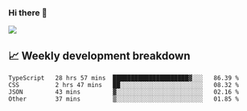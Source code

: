 ### Hi there 👋
<img align="center" src="https://github-readme-stats.vercel.app/api?username=Tumao727&show_icons=true&hide_title=true&theme=dracula" />


## 📈 Weekly development breakdown
<!--START_SECTION:waka-->

```text
TypeScript   28 hrs 57 mins  █████████████████████▓░░░   86.39 %
CSS          2 hrs 47 mins   ██░░░░░░░░░░░░░░░░░░░░░░░   08.32 %
JSON         43 mins         ▓░░░░░░░░░░░░░░░░░░░░░░░░   02.16 %
Other        37 mins         ▒░░░░░░░░░░░░░░░░░░░░░░░░   01.85 %
```

<!--END_SECTION:waka-->
